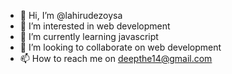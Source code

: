 - 👋 Hi, I’m @lahirudezoysa
- 👀 I’m interested in web development
- 🌱 I’m currently learning javascript
- 💞️ I’m looking to collaborate on web development
- 📫 How to reach me on deepthe14@gmail.com

<!---
lahirudezoysa/lahirudezoysa is a ✨ special ✨ repository because its `README.md` (this file) appears on your GitHub profile.
You can click the Preview link to take a look at your changes.
--->
